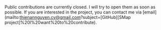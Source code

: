 Public contributions are currently closed. I will try to open them as soon as possible. If you are interested in the project, you can contact me via [email](mailto:thienannguyen.cv@gmail.com?subject=[GitHub][SMap project]%20I%20want%20to%20contribute).
